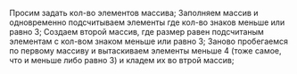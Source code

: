 Просим задать кол-во элементов массива;
Заполняем массив и одновременно подсчитываем элементы где кол-во знаков меньше или равно 3;
Создаем второй массив, где размер равен подсчитаным элементам с кол-вом знаком меньше или равно 3;
Заново пробегаемся по первому массиву и вытаскиваем элементы меньше 4 (тоже самое, что и меньше либо равно 3) и кладем их во втрой массив;
